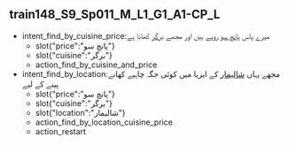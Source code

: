 ## train148_S9_Sp011_M_L1_G1_A1-CP_L
* intent_find_by_cuisine_price:میرے پاس [پانچ سو](price) روپے ہیں اور مجھے [برگر](cuisine) کھانا ہے
	- slot{"price":"پانچ سو"}
	- slot{"cuisine":"برگر"}
	- action_find_by_cuisine_and_price
* intent_find_by_location:مجھے یہاں [شالیمار](location) کے ایریا میں کوئی جگہ چاہیے کھانے پینے کے لیے
	- slot{"price":"پانچ سو"}
	- slot{"cuisine":"برگر"}
	- slot{"location":"شالیمار"}
	- action_find_by_location_cuisine_price
	- action_restart